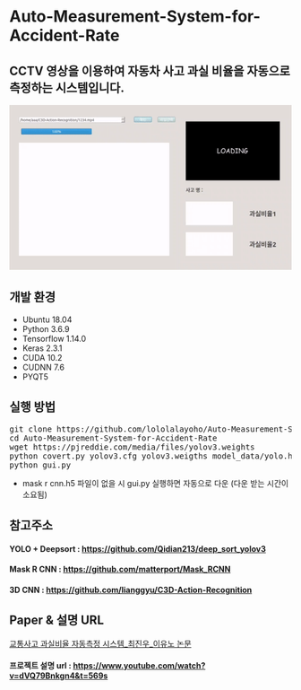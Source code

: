 # Auto-Measurement-System-for-Accident-Rate

## CCTV 영상을 이용하여 자동차 사고 과실 비율을 자동으로 측정하는 시스템입니다.

<img src = "/image/Resultvideo.gif">

## 개발 환경
* Ubuntu 18.04
* Python 3.6.9
* Tensorflow 1.14.0
* Keras 2.3.1
* CUDA 10.2
* CUDNN 7.6
* PYQT5

## 실행 방법
<pre>
git clone https://github.com/lololalayoho/Auto-Measurement-System-for-Accident-Rate.git
cd Auto-Measurement-System-for-Accident-Rate
wget https://pjreddie.com/media/files/yolov3.weights
python covert.py yolov3.cfg yolov3.weigths model_data/yolo.h5
python gui.py
</pre>

* mask r cnn.h5 파일이 없을 시 gui.py 실행하면 자동으로 다운 (다운 받는 시간이 소요됨)

## 참고주소

#### YOLO + Deepsort : https://github.com/Qidian213/deep_sort_yolov3
#### Mask R CNN : https://github.com/matterport/Mask_RCNN
#### 3D CNN : https://github.com/lianggyu/C3D-Action-Recognition

## Paper & 설명 URL

[교통사고 과실비율 자동측정 시스템_최진우_이유노 논문](https://github.com/lololalayoho/Auto-Measurement-System-for-Accident-Rate/blob/master/Deep%20Neural%20Network%EB%A5%BC%20%EC%9D%B4%EC%9A%A9%ED%95%9C%20%EA%B5%90%ED%86%B5%EC%82%AC%EA%B3%A0%20%EA%B3%BC%EC%8B%A4%EB%B9%84%EC%9C%A8%20%EC%9E%90%EB%8F%99%EC%B8%A1%EC%A0%95%20%EC%8B%9C%EC%8A%A4%ED%85%9C%20(1).pdf)

#### 프로젝트 설명 url : https://www.youtube.com/watch?v=dVQ79Bnkgn4&t=569s
